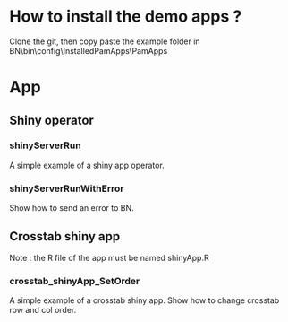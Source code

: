 
# How to install the demo apps ?

Clone the git, then copy paste the example folder in BN\bin\config\InstalledPamApps\PamApps 

# App
## Shiny operator
### shinyServerRun

A simple example of a shiny app operator.

### shinyServerRunWithError

Show how to send an error to BN.

## Crosstab shiny app

Note : the R file of the app must be named shinyApp.R

### crosstab_shinyApp_SetOrder

A simple example of a crosstab shiny app.
Show how to change crosstab row and col order.